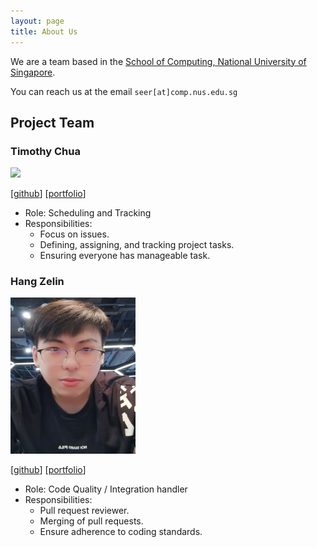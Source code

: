 ```yaml
---
layout: page
title: About Us
---
```


We are a team based in the [School of Computing, National University of Singapore](http://www.comp.nus.edu.sg).

You can reach us at the email `seer[at]comp.nus.edu.sg`

## Project Team

### Timothy Chua

<img src="images/githbub_ooawagaeri.png" width="200px">

[[github](https://github.com/ooawagaeri)]
[[portfolio](team/ooawagaeri.md)]

* Role: Scheduling and Tracking
* Responsibilities:
    * Focus on issues.
    * Defining, assigning, and tracking project tasks.
    * Ensuring everyone has manageable task.

### Hang Zelin

<img src="images\hangzelin.png" width="200px" height="250px">

[[github](https://github.com/hangzelin)]
[[portfolio](team/hangzelin.md)]

* Role: Code Quality / Integration handler
* Responsibilities:
    * Pull request reviewer.
    * Merging of pull requests.
    * Ensure adherence to coding standards.